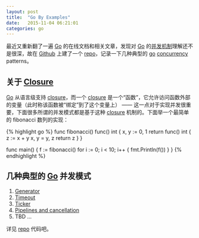 ```yaml
---
layout: post
title:  "Go By Examples"
date:   2015-11-04 06:21:01
categories: go
---
```


最近又重新翻了一遍 [Go][go] 的在线文档和相关文章，发现对 [Go][go] 的[并发机制][concurrency]理解还不是很深，故在 [Github][github] 上建了一个 [repo][go-by-example]，记录一下几种典型的 [go][go] [concurrency][concurrency] patterns。

## 关于 [Closure][closure]
[Go][go] 从语言级支持 [closure][closure]，而一个 [closure][closure] 是一个“函数”，它允许访问函数外部的变量（此时称该函数被“绑定”到了这个变量上） —— 这一点对于实现并发很重要，下面很多所谓的并发模式都是基于这种 [closure][closure] 机制的。下面举一个最简单的 fibonacci 数列的实现：

{% highlight go %}
func fibonacci() func() int {
    x, y := 0, 1
    return func() int {
        z := x + y
        x, y = y, z
        return z
    }
}

func main() {
    f := fibonacci()
    for i := 0; i < 10; i++ {
        fmt.Println(f())
    }
}
{% endhighlight %}

## 几种典型的 [Go][go] 并发模式
1. [Generator](https://github.com/xzturn/go-by-example/blob/master/generator.go)
2. [Timeout](https://github.com/xzturn/go-by-example/blob/master/timeout.go)
3. [Ticker](https://github.com/xzturn/go-by-example/blob/master/ticker.go)
4. [Pipelines and cancellation](https://github.com/xzturn/go-by-example/blob/master/pipeline.go)
5. TBD ...

详见 [repo][go-by-example] 代码吧。

[go]: https://golang.org
[go-by-example]: https://github.com/xzturn/go-by-example
[github]: https://github.com
[concurrency]: https://en.wikipedia.org/wiki/Concurrency_(computer_science)
[closure]: https://en.wikipedia.org/wiki/Concurrency_(computer_science)
